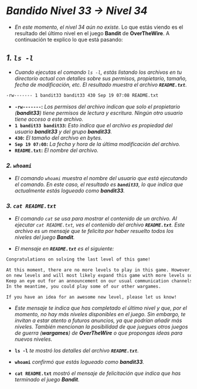 <!-- Autor: Daniel Benjamin Perez Morales -->
<!-- GitHub: https://github.com/DanielPerezMoralesDev13 -->
<!-- Correo electrónico: danielperezdev@proton.me  -->

# ***Bandido Nivel 33 → Nivel 34***

- *En este momento, el nivel 34 aún no existe.*
Lo que estás viendo es el resultado del último nivel en el juego **Bandit** de **OverTheWire**. A continuación te explico lo que está pasando:

## ***1. `ls -l`***

- *Cuando ejecutas el comando `ls -l`, estás listando los archivos en tu directorio actual con detalles sobre sus permisos, propietario, tamaño, fecha de modificación, etc. El resultado muestra el archivo **`README.txt`**.*

```bash
-rw------- 1 bandit33 bandit33 430 Sep 19 07:08 README.txt
```

- **`-rw-------`:** *Los permisos del archivo indican que solo el propietario (**bandit33**) tiene permisos de lectura y escritura. Ningún otro usuario tiene acceso a este archivo.*
- **`1 bandit33 bandit33`:** *Esto indica que el archivo es propiedad del usuario **bandit33** y del grupo **bandit33**.*
- **`430`:** *El tamaño del archivo en bytes.*
- **`Sep 19 07:08`:** *La fecha y hora de la última modificación del archivo.*
- **`README.txt`:** *El nombre del archivo.*

### ***2. `whoami`***

- *El comando `whoami` muestra el nombre del usuario que está ejecutando el comando. En este caso, el resultado es **`bandit33`**, lo que indica que actualmente estás logueado como **bandit33**.*

### ***3. `cat README.txt`***

- *El comando `cat` se usa para mostrar el contenido de un archivo. Al ejecutar `cat README.txt`, ves el contenido del archivo **`README.txt`**. Este archivo es un mensaje que te felicita por haber resuelto todos los niveles del juego **Bandit**.*

- *El mensaje en **`README.txt`** es el siguiente:*

```bash
Congratulations on solving the last level of this game!

At this moment, there are no more levels to play in this game. However, we are constantly working
on new levels and will most likely expand this game with more levels soon.
Keep an eye out for an announcement on our usual communication channels!
In the meantime, you could play some of our other wargames.

If you have an idea for an awesome new level, please let us know!
```

- *Este mensaje te indica que has completado el último nivel y que, por el momento, no hay más niveles disponibles en el juego. Sin embargo, te invitan a estar atento a futuros anuncios, ya que podrían añadir más niveles. También mencionan la posibilidad de que juegues otros juegos de guerra (**wargames**) de **OverTheWire** o que propongas ideas para nuevos niveles.*

- **`ls -l`** *te mostró los detalles del archivo **`README.txt`**.*
- **`whoami`** *confirmó que estás logueado como **bandit33**.*
- **`cat README.txt`** *mostró el mensaje de felicitación que indica que has terminado el juego **Bandit**.*
